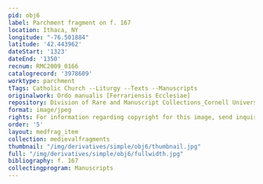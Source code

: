 ```yaml
---
pid: obj6
label: Parchment fragment on f. 167
location: Ithaca, NY
longitude: "-76.501884"
latitude: '42.443962'
dateStart: '1323'
dateEnd: '1350'
recnum: RMC2009_0166
catalogrecord: '3978609'
worktype: parchment
tTags: Catholic Church --Liturgy --Texts --Manuscripts
originalwork: Ordo manualis [Ferrariensis Ecclesiae]
repository: Division of Rare and Manuscript Collections_Cornell University Library
format: image/jpeg
rights: For information regarding copyright for this image, send inquiries to rarerepro@cornell.edu
order: '5'
layout: medfrag_item
collection: medievalfragments
thumbnail: "/img/derivatives/simple/obj6/thumbnail.jpg"
full: "/img/derivatives/simple/obj6/fullwidth.jpg"
bibliography: f. 167
collectingprogram: Manuscripts
---
```

